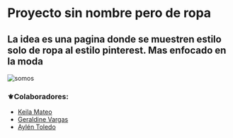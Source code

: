 # Proyecto sin nombre pero de ropa

## La idea es una pagina donde se muestren estilo solo de ropa al estilo pinterest. Mas enfocado en la moda

![somos](https://i.pinimg.com/736x/8a/1a/ff/8a1aff77d04a73db8d35f37daacdae38.jpg)

### ⚜️Colaboradores:
* [Keila Mateo]((https://github.com/keilaNerea06))
* [Geraldine Vargas]((https://github.com/Gerald-Vargas))
* [Aylén Toledo]((https://github.com/Aylen-xd))
